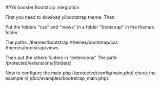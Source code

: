 ##Yii booster Bootstrap integration

First you need to dowload yiibootstrap theme. Then:

Put the folders "css" and "views" in a folder "bootstrap" in the themes folder.

The paths:
/themes/bootstrap
/themes/bootstrap/css
/themes/bootstrap/views

Then put the others folders in "extensions" 
The path:
/protected/extensions/[folders]

Now to configure the main.php (/protected/config/main.php) check the example in (doc/examples/bootrstrap_main.php).